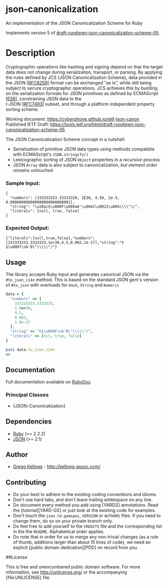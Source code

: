 # json-canonicalization
An implementation of the JSON Canonicalization Scheme for Ruby

Implements version 5 of [draft-rundgren-json-canonicalization-scheme-05](https://tools.ietf.org/html/draft-rundgren-json-canonicalization-scheme-05#page-5).

# Description

Cryptographic operations like hashing and signing depend on that the target 
data does not change during serialization, transport, or parsing. 
By applying the rules defined by JCS (JSON Canonicalization Scheme), 
data provided in the JSON [[RFC8259](https://tools.ietf.org/html/rfc8259)]
format can be exchanged "as is", while still being subject to secure cryptographic operations.
JCS achieves this by building on the serialization formats for JSON
primitives as defined by ECMAScript [[ES6](https://www.ecma-international.org/ecma-262/6.0/index.html)],
constraining JSON data to the<br>I-JSON [[RFC7493](https://tools.ietf.org/html//rfc7493)] subset,
and through a platform independent property sorting scheme.

Working document: https://cyberphone.github.io/ietf-json-canon<br>
Published IETF Draft: https://tools.ietf.org/html/draft-rundgren-json-canonicalization-scheme-05

The JSON Canonicalization Scheme concept in a nutshell:
- Serialization of primitive JSON data types using methods compatible with ECMAScript's `JSON.stringify()`
- Lexicographic sorting of JSON `Object` properties in a *recursive* process
- JSON `Array` data is also subject to canonicalization, *but element order remains untouched*

### Sample Input:
```code
{
  "numbers": [333333333.33333329, 1E30, 4.50, 2e-3, 0.000000000000000000000000001],
  "string": "\u20ac$\u000F\u000aA'\u0042\u0022\u005c\\\"\/",
  "literals": [null, true, false]
}
```
### Expected Output:
```code
{"literals":[null,true,false],"numbers":[333333333.3333333,1e+30,4.5,0.002,1e-27],"string":"€$\u000f\nA'B\"\\\\\"/"}
```
## Usage
The library accepts Ruby input and generates canonical JSON via the `#to_json_c14n` method. This is based on the standard JSON gem's version of `#to_json` with overloads for `Hash`, `String` and `Numeric`

```ruby
data = {
  "numbers" => [
    333333333.3333333,
    1.0e+30,
    4.5,
    0.002,
    1.0e-27
  ],
  "string" => "€$\u000F\nA'B\"\\\\\"/",
  "literals" => [nil, true, false]
}

puts data.to_json_c14n
=> 
```

## Documentation
Full documentation available on [RubyDoc](http://rubydoc.info/gems/json-canonicalization/file/README.md)

### Principal Classes
* {JSON::Canonicalization}

## Dependencies
* [Ruby](http://ruby-lang.org/) (>= 2.2.2)
* [JSON](https://rubygems.org/gems/json) (>= 2.1)

## Author
* [Gregg Kellogg](http://github.com/gkellogg) - <http://kellogg-assoc.com/>

## Contributing
* Do your best to adhere to the existing coding conventions and idioms.
* Don't use hard tabs, and don't leave trailing whitespace on any line.
* Do document every method you add using [YARD][] annotations. Read the
  [tutorial][YARD-GS] or just look at the existing code for examples.
* Don't touch the `json-ld.gemspec`, `VERSION` or `AUTHORS` files. If you need to
  change them, do so on your private branch only.
* Do feel free to add yourself to the `CREDITS` file and the corresponding
  list in the the `README`. Alphabetical order applies.
* Do note that in order for us to merge any non-trivial changes (as a rule
  of thumb, additions larger than about 15 lines of code), we need an
  explicit [public domain dedication][PDD] on record from you.

##License

This is free and unencumbered public domain software. For more information,
see <http://unlicense.org/> or the accompanying {file:UNLICENSE} file.

